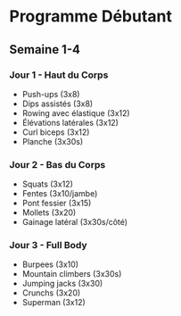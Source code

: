 # Programme Débutant

## Semaine 1-4

### Jour 1 - Haut du Corps
- Push-ups (3x8)
- Dips assistés (3x8)
- Rowing avec élastique (3x12)
- Élévations latérales (3x12)
- Curl biceps (3x12)
- Planche (3x30s)

### Jour 2 - Bas du Corps
- Squats (3x12)
- Fentes (3x10/jambe)
- Pont fessier (3x15)
- Mollets (3x20)
- Gainage latéral (3x30s/côté)

### Jour 3 - Full Body
- Burpees (3x10)
- Mountain climbers (3x30s)
- Jumping jacks (3x30)
- Crunchs (3x20)
- Superman (3x12)